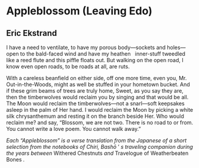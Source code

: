 # Appleblossom (Leaving Edo)
## Eric Ekstrand
I have a need to ventilate, to have my porous body—sockets
and holes—open to the bald-faced wind and have my heathen   inner-stuff
tweedled like a reed flute and this piffle floats out. But walking on the
open road, I know even open roads, to be roads at all, are ruts.

With a careless beanfield on either side, off one more time, even you,
Mr. Out-in-the-Woods, might as well be stuffed in your hometown bucket.
And if these grim beams of trees are truly home, Sweet, as you say they are,
then the timberwolves would reclaim you by singing and that would be all.
The Moon would reclaim the timberwolves—not a snarl—soft keepsakes
asleep in the palm of Her hand. I would reclaim the Moon by picking
a white silk chrysanthemum and resting it on the branch beside Her.
Who would reclaim me? and say, “Blossom, we are not two. There is no road
to or from. You cannot write a love poem. You cannot walk away.”





_Each “Appleblossom” is a verse translation from the Japanese of a short
selection from the notebooks of Chiri, Bashō_ ’ _s traveling companion during
the years between_ Withered Chestnuts _and_ Travelogue of Weatherbeaten Bones
_._